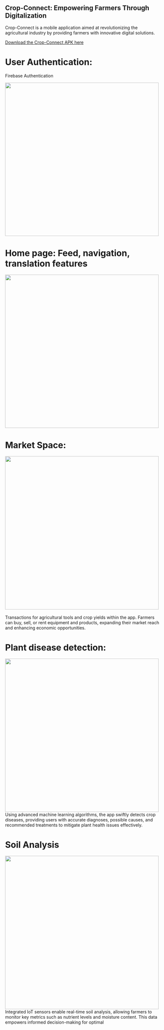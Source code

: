 ## Crop-Connect: Empowering Farmers Through Digitalization

 Crop-Connect is a mobile application aimed at revolutionizing the agricultural industry by providing farmers with innovative digital solutions.

 [Download the Crop-Connect APK here](https://drive.google.com/file/d/182yn9uGbmsYrAjJg0Qf93DSPvhlYJ2ji/view?usp=drive_link)
 # User Authentication: 
Firebase Authentication

<img src="https://github.com/Bhanu0301/Crop-Connect/assets/106879319/eedd2a1d-f8d5-42fb-a058-7f02de27543f" width="500"> <br> 

# Home page: Feed, navigation, translation features
<img src="https://github.com/Bhanu0301/Crop-Connect/assets/106879319/3a210448-b669-422b-9a9c-1caec2f59e8f" width="500"> <br>   

 # Market Space:
<img src="https://github.com/Bhanu0301/Crop-Connect/assets/106879319/df964211-d7ad-46b1-8217-95d0bdf6738a" width="500"> <br>  
Transactions for agricultural tools and crop yields within the app. Farmers can buy, sell, or rent equipment and products, expanding their market reach and enhancing economic opportunities.

#  Plant disease detection:
<img src="https://github.com/Bhanu0301/Crop-Connect/assets/106879319/b6375d41-fd64-4cb9-af0f-18426dfd4ed8" width="500">  <br>  Using advanced machine learning algorithms, the app swiftly detects crop diseases, providing users with accurate diagnoses, possible causes, and recommended treatments to mitigate plant health issues effectively.

# Soil Analysis
<img src="https://github.com/Bhanu0301/Crop-Connect/assets/106879319/10a805b7-1a2f-4034-8591-b98e4ac40583" width="500"> <br>   Integrated IoT sensors enable real-time soil analysis, allowing farmers to monitor key metrics such as nutrient levels and moisture content. This data empowers informed decision-making for optimal

